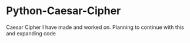 # Python-Caesar-Cipher
Caesar Cipher I have made and worked on.
Planning to continue with this and expanding code
